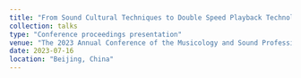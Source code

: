 ```yaml
---
title: "From Sound Cultural Techniques to Double Speed ​​Playback Technology: Time Manipulation from the Perspective of Kittler's Media Thoughts"
collection: talks
type: "Conference proceedings presentation"
venue: "The 2023 Annual Conference of the Musicology and Sound Professional Committee of the Chinese Collegial Association For Visual Art (CCAVA) & The 3rd Music and Sound Academic Week of the Communication University of China (CUC)"
date: 2023-07-16
location: "Beijing, China"
---
```


